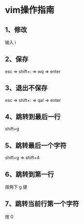 # vim操作指南

## 1、修改

输入 i

## 2、保存

esc => shift+: => wq => enter

## 3、退出不保存

esc => shift+: => qa! => enter

## 4、跳转到最后一行

shift+g

## 5、跳转最后一个字符

shift+g => shift+4

## 6、跳转到第一行

按两下 g 键

## 7、跳转当前行第一个字符

按 0

